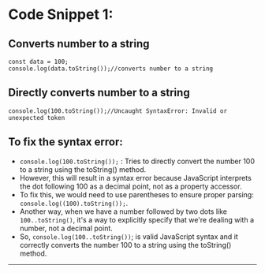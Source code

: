 # Code Snippet 1:

## Converts number to a string
```
const data = 100;
console.log(data.toString());//converts number to a string
```

## Directly converts number to a string

```
console.log(100.toString());//Uncaught SyntaxError: Invalid or unexpected token
```

## To fix the syntax error:
- `console.log(100.toString());` : Tries to directly convert the number 100 to a string using the toString() method. 
- However, this will result in a syntax error because JavaScript interprets the dot following 100 as a decimal point, not as a property accessor.
- To fix this, we would need to use parentheses to ensure proper parsing: `console.log((100).toString());`.
- Another way, when we have a number followed by two dots like `100..toString()`, it's a way to explicitly specify that we're dealing with a number, not a decimal point.
- So, `console.log(100..toString())`; is valid JavaScript syntax and it correctly converts the number 100 to a string using the toString() method.

---

